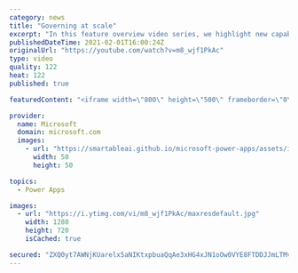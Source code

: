 ```yaml
---
category: news
title: "Governing at scale"
excerpt: "In this feature overview video series, we highlight new capabilities included in the latest update to Microsoft Power Apps.  Microsoft's Power Platform is a rich ecosystem of more than three hundred Microsoft and non-Microsoft connectors that can be leveraged by apps and flows. We are proud to introduce"
publishedDateTime: 2021-02-01T16:00:24Z
originalUrl: "https://youtube.com/watch?v=m8_wjf1PkAc"
type: video
quality: 122
heat: 122
published: true

featuredContent: "<iframe width=\"800\" height=\"500\" frameborder=\"0\" src=\"https://www.youtube.com/embed/m8_wjf1PkAc\" allow=\"accelerometer; autoplay; encrypted-media; gyroscope; picture-in-picture\" allowfullscreen></iframe>"

provider:
  name: Microsoft
  domain: microsoft.com
  images:
    - url: "https://smartableai.github.io/microsoft-power-apps/assets/images/organizations/microsoft.com-50x50.jpg"
      width: 50
      height: 50

topics:
  - Power Apps

images:
  - url: "https://i.ytimg.com/vi/m8_wjf1PkAc/maxresdefault.jpg"
    width: 1280
    height: 720
    isCached: true

secured: "ZXQ0yt7AWNjKUarelx5aNIKtxpbuaQqAe3xHG4xJN1oOw0VYE8FTDDJJmLTMvIbeKZsWFLM6gJokljTGRZST/Tx923Uv7O8sjeYigxl7dJD1DLlaTPc9y2454E4aWCRWyerVZ4AnkAv0Oh8qxYiaEsXiqi8TakS8vZETFJJT1qXboa4v++QnjjrXJQGgFyHxWzEV9zHaWd7SnVkzDaknEIZcYX2ltmffEqMmfVgty0f7XthO6TGZbI3Ob0G5iB3EWyb1DqLUE9QpfZux/ZTmZjaJ6lXVcjHIgIQ6X7zhSPQKgaXIthTXIzjHGNaCyQ/WPpy3CIlYYmQdC6vzwjUHj9r77Kuq16rlrJxWbeor644XjdBxrE5pWiL2Upad7WnAHOTp520QqpT7PCU1xCKyGayZ39bnB0MkR7z6qm8YV4M=;tExCGy4sIs65haZR0T1ELQ=="
---
```


